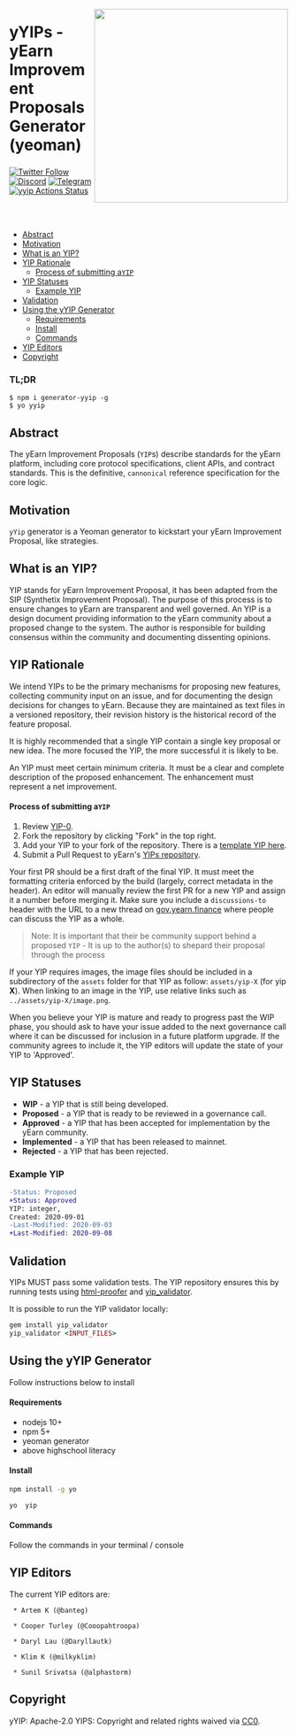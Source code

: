 <!-- SPDX-License-Identifier: Apache-2.0 -->

<p align="center">
 <img src="https://raw.githubusercontent.com/gist/sambacha/9a62174a080ead34271ff5d187a24343/raw/02cad2900f4cedb87895cc57729030e095d2869f/gh_banner.svg" align="right" width="350">
	<h1 align="left">yYIPs - yEarn Improvement Proposals Generator (yeoman)</h1>
 <h3 align="center"> </h3>
 <p align="center">
<align="center">

 [![Twitter Follow](https://img.shields.io/twitter/follow/iearnfinance.svg?label=iearnfinance&style=social)](https://twitter.com/iearnfinance) [![Discord](https://img.shields.io/discord/734804446353031319.svg?color=768AD4&label=discord&logo=https%3A%2F%2Fdiscordapp.com%2Fassets%2F8c9701b98ad4372b58f13fd9f65f966e.svg)](https://discordapp.com/channels/734804446353031319/) [![Telegram](https://img.shields.io/badge/chat-on%20Telegram-blue.svg)](https://t.me/yearnfinance)
[![yyip Actions Status](https://github.com/sambacha/yyip/workflows/yyip/badge.svg)](https://github.com/sambacha/yyip/actions)
 </center>
  </p>
</p>
<br />
<br />

- [Abstract](#abstract)
- [Motivation](#motivation)
- [What is an YIP?](#what-is-an-yip-)
- [YIP Rationale](#yip-rationale)
    + [Process of submitting a`YIP`](#process-of-submitting-a-yip-)
- [YIP Statuses](#yip-statuses)
  * [Example YIP](#example-yip)
- [Validation](#validation)
- [Using the yYIP Generator](#using-the-yyip-generator)
    + [Requirements](#requirements)
    + [Install](#install)
    + [Commands](#commands)
- [YIP Editors](#yip-editors)
- [Copyright](#copyright)

### TL;DR

`$ npm i generator-yyip -g` <br>
`$ yo yyip`

## Abstract

The yEarn Improvement Proposals (`YIP`s) describe standards for the yEarn platform, including core protocol specifications, client APIs, and contract standards. This is the definitive, `cannonical` reference specification for the core logic.

## Motivation

`yYip` generator is a Yeoman generator to kickstart your  yEarn Improvement Proposal, like strategies. 


## What is an YIP?

YIP stands for yEarn Improvement Proposal, it has been adapted from the SIP (Synthetix Improvement Proposal). The purpose of this process is to ensure changes to yEarn are transparent and well governed. An YIP is a design document providing information to the yEarn community about a proposed change to the system. The author is responsible for building consensus within the community and documenting dissenting opinions.

##  YIP Rationale

We intend YIPs to be the primary mechanisms for proposing new features, collecting community input on an issue, and for documenting the design decisions for changes to yEarn. Because they are maintained as text files in a versioned repository, their revision history is the historical record of the feature proposal.

It is highly recommended that a single YIP contain a single key proposal or new idea. The more focused the YIP, the more successful it is likely to be.

An YIP must meet certain minimum criteria. It must be a clear and complete description of the proposed enhancement. The enhancement must represent a net improvement.


#### Process of submitting a`YIP`

 1. Review [YIP-0](YIPS/yip-0.md).
 2. Fork the repository by clicking "Fork" in the top right.
 3. Add your YIP to your fork of the repository. There is a [template YIP here](yip-X.md).
 4. Submit a Pull Request to yEarn's [YIPs repository](https://github.com/iearn-finance/YIPS/).

Your first PR should be a first draft of the final YIP. It must meet the formatting criteria enforced by the build (largely, correct metadata in the header). An editor will manually review the first PR for a new YIP and assign it a number before merging it. Make sure you include a `discussions-to` header with the URL to a new thread on [gov.yearn.finance](https://gov.yearn.finance/) where people can discuss the YIP as a whole.

> Note: It is important that their be community support behind a proposed `YIP` - It is up to the author(s) to shepard their proposal through the process

If your YIP requires images, the image files should be included in a subdirectory of the `assets` folder for that YIP as follow: `assets/yip-X` (for yip **X**). When linking to an image in the YIP, use relative links such as `../assets/yip-X/image.png`.

When you believe your YIP is mature and ready to progress past the WIP phase, you should ask to have your issue added to the next governance call where it can be discussed for inclusion in a future platform upgrade. If the community agrees to include it, the YIP editors will update the state of your YIP to 'Approved'.

## YIP Statuses

* **WIP** - a YIP that is still being developed.
* **Proposed** - a YIP that is ready to be reviewed in a governance call.
* **Approved** - a YIP that has been accepted for implementation by the yEarn community.
* **Implemented** - a YIP that has been released to mainnet.
* **Rejected** - a YIP that has been rejected.

### Example YIP

```diff
-Status: Proposed
+Status: Approved
YIP: integer,
Created: 2020-09-01
-Last-Modified: 2020-09-03
+Last-Modified: 2020-09-08
```

## Validation

YIPs MUST pass some validation tests.  The YIP repository ensures this by running tests using [html-proofer](https://rubygems.org/gems/html-proofer) and [yip_validator](https://rubygems.org/gems/yip_validator).

It is possible to run the YIP validator locally:

```ruby
gem install yip_validator
yip_validator <INPUT_FILES>
```

## Using the yYIP Generator

Follow instructions below to install

#### Requirements

- nodejs 10+
- npm 5+
- yeoman generator 
- above highschool literacy

#### Install

```bash
npm install -g yo
```

```bash
yo  yip
```

#### Commands

Follow the commands in your terminal / console

## YIP Editors

The current YIP editors are:

` * Artem K (@banteg)`

` * Cooper Turley (@Cooopahtroopa)`

` * Daryl Lau (@Daryllautk)`

` * Klim K (@milkyklim)`

` * Sunil Srivatsa (@alphastorm)`


## Copyright

yYIP: Apache-2.0
YIPS: Copyright and related rights waived via [CC0](https://creativecommons.org/publicdomain/zero/1.0/).
